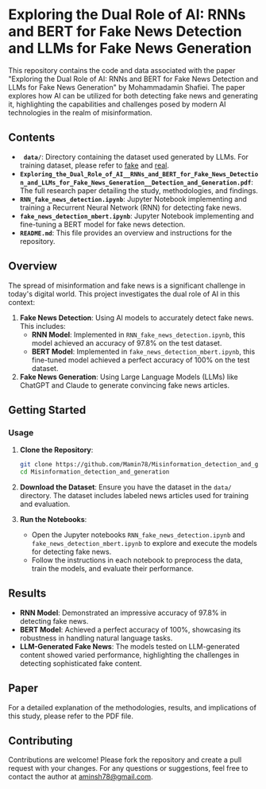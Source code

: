 # Exploring the Dual Role of AI: RNNs and BERT for Fake News Detection and LLMs for Fake News Generation

This repository contains the code and data associated with the paper "Exploring the Dual Role of AI: RNNs and BERT for Fake News Detection and LLMs for Fake News Generation" by Mohammadamin Shafiei. The paper explores how AI can be utilized for both detecting fake news and generating it, highlighting the capabilities and challenges posed by modern AI technologies in the realm of misinformation.

## Contents

- **` data/`**: Directory containing the dataset used generated by LLMs. For training dataset, please refer to [fake](https://drive.google.com/file/d/18CU1_M5d5_3lB000CzvtHvUWdD7Q7IU4/view?usp=sharing) and [real]([https://drive.google.com/file/d/18CU1_M5d5_3lB000CzvtHvUWdD7Q7IU4/view?usp=sharing](https://drive.google.com/file/d/1csUn_iwl_WizitBQ7Do-fS4XQ6qpE9rN/view?usp=sharing)).
- **`Exploring_the_Dual_Role_of_AI__RNNs_and_BERT_for_Fake_News_Detection_and_LLMs_for_Fake_News_Generation__Detection_and_Generation.pdf`**: The full research paper detailing the study, methodologies, and findings.
- **`RNN_fake_news_detection.ipynb`**: Jupyter Notebook implementing and training a Recurrent Neural Network (RNN) for detecting fake news.
- **`fake_news_detection_mbert.ipynb`**: Jupyter Notebook implementing and fine-tuning a BERT model for fake news detection.
- **`README.md`**: This file provides an overview and instructions for the repository.

## Overview

The spread of misinformation and fake news is a significant challenge in today's digital world. This project investigates the dual role of AI in this context:
1. **Fake News Detection**: Using AI models to accurately detect fake news. This includes:
   - **RNN Model**: Implemented in `RNN_fake_news_detection.ipynb`, this model achieved an accuracy of 97.8% on the test dataset.
   - **BERT Model**: Implemented in `fake_news_detection_mbert.ipynb`, this fine-tuned model achieved a perfect accuracy of 100% on the test dataset.
2. **Fake News Generation**: Using Large Language Models (LLMs) like ChatGPT and Claude to generate convincing fake news articles.

## Getting Started
### Usage

1. **Clone the Repository**:
   ```bash
   git clone https://github.com/Mamin78/Misinformation_detection_and_generation.git
   cd Misinformation_detection_and_generation
   ```

2. **Download the Dataset**:
   Ensure you have the dataset in the `data/` directory. The dataset includes labeled news articles used for training and evaluation.

3. **Run the Notebooks**:
   - Open the Jupyter notebooks `RNN_fake_news_detection.ipynb` and `fake_news_detection_mbert.ipynb` to explore and execute the models for detecting fake news.
   - Follow the instructions in each notebook to preprocess the data, train the models, and evaluate their performance.

## Results

- **RNN Model**: Demonstrated an impressive accuracy of 97.8% in detecting fake news.
- **BERT Model**: Achieved a perfect accuracy of 100%, showcasing its robustness in handling natural language tasks.
- **LLM-Generated Fake News**: The models tested on LLM-generated content showed varied performance, highlighting the challenges in detecting sophisticated fake content.

## Paper

For a detailed explanation of the methodologies, results, and implications of this study, please refer to the PDF file.

## Contributing

Contributions are welcome! Please fork the repository and create a pull request with your changes. For any questions or suggestions, feel free to contact the author at aminsh78@gmail.com.
